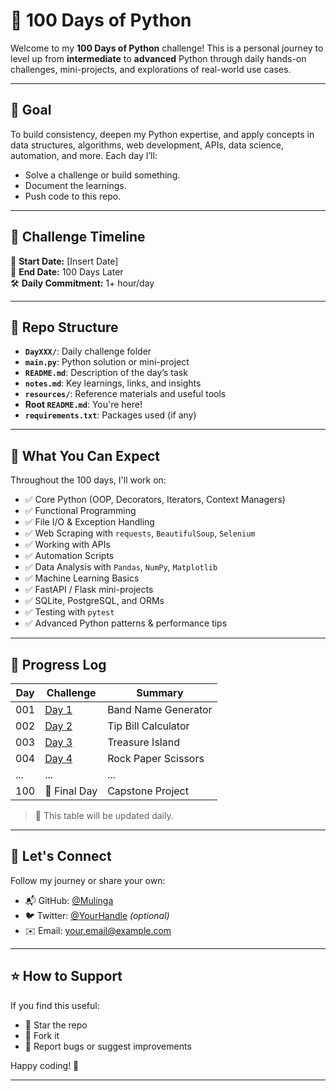 # 🐍 100 Days of Python

Welcome to my **100 Days of Python** challenge! This is a personal journey to level up from **intermediate** to **advanced** Python through daily hands-on challenges, mini-projects, and explorations of real-world use cases.

---

## 🚀 Goal

To build consistency, deepen my Python expertise, and apply concepts in data structures, algorithms, web development, APIs, data science, automation, and more. Each day I’ll:
- Solve a challenge or build something.
- Document the learnings.
- Push code to this repo.

---

## 📅 Challenge Timeline

📌 **Start Date:** [Insert Date]  
🧭 **End Date:** 100 Days Later  
🛠️ **Daily Commitment:** 1+ hour/day  

---

## 📁 Repo Structure


- **`DayXXX/`**: Daily challenge folder
- **`main.py`**: Python solution or mini-project
- **`README.md`**: Description of the day’s task
- **`notes.md`**: Key learnings, links, and insights
- **`resources/`**: Reference materials and useful tools
- **Root `README.md`**: You're here!
- **`requirements.txt`**: Packages used (if any)

---

## 🧠 What You Can Expect

Throughout the 100 days, I'll work on:

- ✅ Core Python (OOP, Decorators, Iterators, Context Managers)
- ✅ Functional Programming
- ✅ File I/O & Exception Handling
- ✅ Web Scraping with `requests`, `BeautifulSoup`, `Selenium`
- ✅ Working with APIs
- ✅ Automation Scripts
- ✅ Data Analysis with `Pandas`, `NumPy`, `Matplotlib`
- ✅ Machine Learning Basics
- ✅ FastAPI / Flask mini-projects
- ✅ SQLite, PostgreSQL, and ORMs
- ✅ Testing with `pytest`
- ✅ Advanced Python patterns & performance tips

---

## 📝 Progress Log

| Day | Challenge | Summary |
|-----|-----------|---------|
| 001 | [Day 1](./100_days_of_Python/Day001/README.md) | Band Name Generator |
| 002 | [Day 2](./100_days_of_Python/Day002/README.md) | Tip Bill Calculator |
| 003 | [Day 3](./100_days_of_Python/Day003/README.md) | Treasure Island |
| 004 | [Day 4](./100_days_of_Python/Day004/README.md) | Rock Paper Scissors |
| ... | ...       | ...     |
| 100 | 🏁 Final Day | Capstone Project |

> 📌 This table will be updated daily.

---

## 🙌 Let's Connect

Follow my journey or share your own:

- 📬 GitHub: [@Mulinga](https://github.com/Mulinga)
- 🐦 Twitter: [@YourHandle](https://twitter.com/yourhandle) *(optional)*
- ✉️ Email: your.email@example.com

---

## ⭐ How to Support

If you find this useful:
- 🌟 Star the repo
- 🍴 Fork it
- 🐛 Report bugs or suggest improvements

Happy coding! 🚀

---

